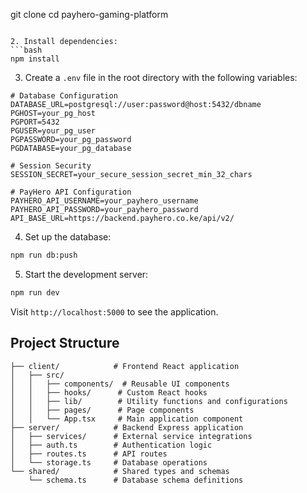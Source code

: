 git clone <your-repository-url>
cd payhero-gaming-platform
```

2. Install dependencies:
```bash
npm install
```

3. Create a `.env` file in the root directory with the following variables:
```env
# Database Configuration
DATABASE_URL=postgresql://user:password@host:5432/dbname
PGHOST=your_pg_host
PGPORT=5432
PGUSER=your_pg_user
PGPASSWORD=your_pg_password
PGDATABASE=your_pg_database

# Session Security
SESSION_SECRET=your_secure_session_secret_min_32_chars

# PayHero API Configuration
PAYHERO_API_USERNAME=your_payhero_username
PAYHERO_API_PASSWORD=your_payhero_password
API_BASE_URL=https://backend.payhero.co.ke/api/v2/
```

4. Set up the database:
```bash
npm run db:push
```

5. Start the development server:
```bash
npm run dev
```

Visit `http://localhost:5000` to see the application.

## Project Structure

```
├── client/            # Frontend React application
│   ├── src/
│   │   ├── components/  # Reusable UI components
│   │   ├── hooks/      # Custom React hooks
│   │   ├── lib/        # Utility functions and configurations
│   │   ├── pages/      # Page components
│   │   └── App.tsx     # Main application component
├── server/            # Backend Express application
│   ├── services/      # External service integrations
│   ├── auth.ts        # Authentication logic
│   ├── routes.ts      # API routes
│   └── storage.ts     # Database operations
└── shared/            # Shared types and schemas
    └── schema.ts      # Database schema definitions